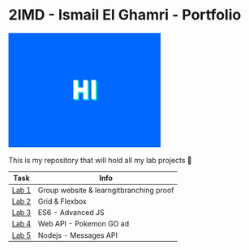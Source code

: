 # 2IMD - Ismail El Ghamri - Portfolio

![hi there](images/hi_there.gif)

This is my repository that will hold all my lab projects 🤯

Task | Info
------ | ------ 
[Lab 1](https://github.com/ismailElg1/2imd-frontend-portfolio/tree/main/lab1%20-%20git) | Group website & learngitbranching proof
[Lab 2](https://github.com/ismailElg1/2imd-frontend-portfolio/tree/main/lab2%20-%20grid) | Grid & Flexbox 
[Lab 3](https://github.com/ismailElg1/2imd-frontend-portfolio/tree/main/lab3%20-%20advanced%20js) | ES6 - Advanced JS
[Lab 4](https://github.com/ismailElg1/2imd-frontend-portfolio/tree/main/lab4%20-%20api) | Web API - Pokemon GO ad
[Lab 5](https://github.com/ismailElg1/2imd-frontend-portfolio-lab5) | Nodejs - Messages API